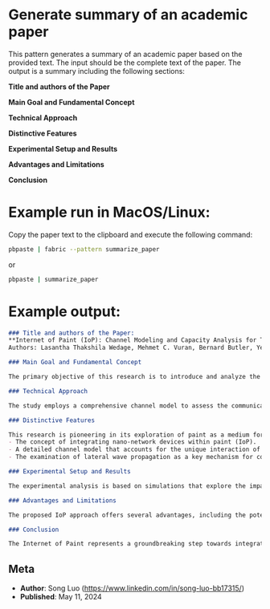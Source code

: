 # Generate summary of an academic paper

This pattern generates a summary of an academic paper based on the provided text. The input should be the complete text of the paper. The output is a summary including the following sections:

**Title and authors of the Paper**

**Main Goal and Fundamental Concept**

**Technical Approach**

**Distinctive Features**

**Experimental Setup and Results**

**Advantages and Limitations**

**Conclusion**


# Example run in MacOS/Linux:

Copy the paper text to the clipboard and execute the following command:

``` bash
pbpaste | fabric --pattern summarize_paper
```

or

``` bash
pbpaste | summarize_paper
```

# Example output:

``` markdown
### Title and authors of the Paper:
**Internet of Paint (IoP): Channel Modeling and Capacity Analysis for Terahertz Electromagnetic Nanonetworks Embedded in Paint**
Authors: Lasantha Thakshila Wedage, Mehmet C. Vuran, Bernard Butler, Yevgeni Koucheryavy, Sasitharan Balasubramaniam

### Main Goal and Fundamental Concept

The primary objective of this research is to introduce and analyze the concept of the Internet of Paint (IoP), a novel idea that integrates nano-network devices within paint to enable communication through painted surfaces using terahertz (THz) frequencies. The core hypothesis is that by embedding nano-scale radios in paint, it's possible to create a new medium for electromagnetic communication, leveraging the unique properties of THz waves for short-range, high-capacity data transmission.

### Technical Approach

The study employs a comprehensive channel model to assess the communication capabilities of nano-devices embedded in paint. This model considers multipath communication strategies, including direct wave propagation, reflections from interfaces (Air-Paint and Paint-Plaster), and lateral wave propagation along these interfaces. The research evaluates the performance across three different paint types, analyzing path losses, received powers, and channel capacities to understand how THz waves interact with painted surfaces.

### Distinctive Features

This research is pioneering in its exploration of paint as a medium for THz communication, marking a significant departure from traditional communication environments. The innovative aspects include:
- The concept of integrating nano-network devices within paint (IoP).
- A detailed channel model that accounts for the unique interaction of THz waves with painted surfaces and interfaces.
- The examination of lateral wave propagation as a key mechanism for communication in this novel medium.

### Experimental Setup and Results

The experimental analysis is based on simulations that explore the impact of frequency, line of sight (LoS) distance, and burial depth of transceivers within the paint on path loss and channel capacity. The study finds that path loss slightly increases with frequency and LoS distance, with higher refractive index paints experiencing higher path losses. Lateral waves show promising performance for communication at increased LoS distances, especially when transceivers are near the Air-Paint interface. The results also indicate a substantial reduction in channel capacity with increased LoS distance and burial depth, highlighting the need for transceivers to be closely positioned and near the Air-Paint interface for effective communication.

### Advantages and Limitations

The proposed IoP approach offers several advantages, including the potential for seamless integration of communication networks into building structures without affecting aesthetics, and the ability to support novel applications like gas sensing and posture recognition. However, the study also identifies limitations, such as the reduced channel capacity compared to air-based communication channels and the challenges associated with controlling the placement and orientation of nano-devices within the paint.

### Conclusion

The Internet of Paint represents a groundbreaking step towards integrating communication capabilities directly into building materials, opening up new possibilities for smart environments. Despite its limitations, such as lower channel capacity compared to traditional air-based channels, IoP offers a unique blend of aesthetics, functionality, and innovation in communication technology. This study lays the foundation for further exploration and development in this emerging field.
```

## Meta

- **Author**: Song Luo (https://www.linkedin.com/in/song-luo-bb17315/)
- **Published**: May 11, 2024
